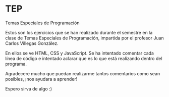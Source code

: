 # TEP
Temas Especiales de Programación

Estos son los ejercicios que se han realizado durante el semestre en la clase de Temas Especiales de Programación,
impartida por el profesor Juan Carlos Villegas González. 

En ellos se ve HTML, CSS y JavaScript. Se ha intentado comentar cada línea de código e intentado aclarar que es lo que está
realizando dentro del programa. 

Agradecere mucho que puedan realizarme tantos comentarios como sean posibles, ¡nos ayudara a aprender!

Espero sirva de algo :)
